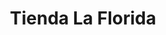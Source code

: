 ---
title: "Tienda La Florida"
url: /zona-19-ciudad-de-guatemala/tienda-la-florida/
shop: general
---